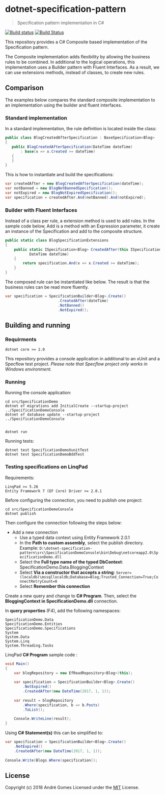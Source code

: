 # dotnet-specification-pattern
> Specification pattern implementation in C#

[![Build status](https://ci.appveyor.com/api/projects/status/6srn4gooob303bvg?svg=true)](https://ci.appveyor.com/project/bmgandre/dotnet-specification-pattern)
[![Build Status](https://travis-ci.org/bmgandre/dotnet-specification-pattern.svg?branch=master)](https://travis-ci.org/bmgandre/dotnet-specification-pattern)

This repository provides a C# Composite based implementation of 
the Specification pattern.

The Composite implementation adds flexibility by allowing the 
business rules to be combined. In additional to the logical 
operations, this implementation uses a Builder pattern with 
Fluent Interfaces. As a result, we can use extensions methods,
instead of classes, to create new rules.

## Comparison

The examples below compares the standard composite implementation 
to an implementation using the builder and fluent interfaces.

###  Standard implementation

In a standard implementation, the rule definition is located inside 
the class:

```csharp
public class BlogCreatedAfterSpecification : BaseSpecification<Blog>
{
   public BlogCreatedAfterSpecification(DateTime dateTime)
       : base(x => x.Created >= dateTime)
   {
   }
}
```

This is how to instantiate and build the specifications:
``` csharp
var createdAfter = new BlogCreatedAfterSpecification(dateTime);
var notBanned = new BlogNotBannedSpecification();
var notExpired = new BlogNotExpiredSpecification();
var specification = createdAfter.And(notBanned).And(notExpired);
```

### Builder with Fluent Interfaces

Instead of a class per rule, a extension method is used to add rules.
In the sample code below, Add is a method with an Expression parameter, 
it create an instance of the Specification and add to the composite 
structure.

```csharp
public static class BlogSpecificationExtensions
{
    public static ISpecification<Blog> CreatedAfter(this ISpecification<Blog> specification,
           DateTime dateTime)
    {
        return specification.And(x => x.Created >= dateTime);
    }
}
```

The composed rule can be instantiated like below. The result is that
the business rules can be read more fluently.
```csharp
var specification = SpecificationBuilder<Blog>.Create()
                        .CreatedAfter(dateTime)
                        .NotBanned()
                        .NotExpired();
```

## Building and running

### Requirments

```
dotnet core >= 2.0
```

This repository provides a console application in additional to an xUnit
and a Specflow test project. *Please note that Specflow project only works 
in Windows environment.* 

### Running

Running the console application:

```shell
cd src/SpecificationDemo
dotnet ef migrations add InitialCreate --startup-project ../SpecificationDemoConsole
dotnet ef database update --startup-project ../SpecificationDemoConsole


dotnet run
```

Running tests:

```shell
dotnet test SpecificationDemoXunitTest
dotnet test SpecificationDemoBddTest
```

### Testing specifications on LinqPad

Requirements:

```
LinqPad >= 5.26
Entity Framework 7 (EF Core) Driver >= 2.0.1
``` 

Before configuring the connection, you need to publish one project:

```shell
cd src/SpecificationDemoConsole
dotnet publish
```

Then configure the connection following the steps below:
- Add a new connection
  - Use a typed data context using Entity Framework 2.0.1
  - In the **Path to custom assembly**, select the publish directory. Example:
`D:\dotnet-specification-pattern\src\SpecificationDemoConsole\bin\Debug\netcoreapp2.0\SpecificationDemo.dll`
  - Select the **Full type name of the typed DbContext**: SpecificationDemo.Data.BloggingContext
  - Select **Via a constructor that accepts a string**: 
 `Server=(localdb)\mssqllocaldb;Database=Blog;Trusted_Connection=True;ConnectRetryCount=0`
  - Select **Remember this connection**

Create a new query and change to **C# Program**. Then, select the 
**BloggingContext in SpecificationDemo.dll** connection.

In **query properties** (F4), add the following namespaces:

```
SpecificationDemo.Data
SpecificationDemo.Entities
SpecificationDemo.Specifications
System
System.Data
System.Linq
System.Threading.Tasks
```

LinqPad **C# Program** sample code :

```csharp
void Main()
{
    var blogRepository = new EfReadRepository<Blog>(this);
    
    var specification = SpecificationBuilder<Blog>.Create()
        .NotExpired()
        .CreatedAfter(new DateTime(2017, 1, 1));
        
    var result = blogRepository
        .Where(specification, b => b.Posts)
        .ToList();
        
    Console.WriteLine(result);
}
```

Using **C# Statement(s)** this can be simplified to:

```csharp
var specification = SpecificationBuilder<Blog>.Create()
    .NotExpired()
    .CreatedAfter(new DateTime(2017, 1, 1));
    
Console.Write(Blogs.Where(specification));
```

## License
Copyright (c) 2018 André Gomes
Licensed under the [MIT](LICENSE) License.
